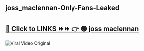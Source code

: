 
 ## joss_maclennan-Only-Fans-Leaked

# <h2><a href="https://clipsfans.com/joss_maclennan&ref=git">🔗 Click to LINKS ⏩⏩ 👉 🟢 joss maclennan </a></h2>

<a href="https://clipsfans.com/joss_maclennan&ref=git" rel="nofollow" data-target="animated-image.originalLink"><img src="https://i.ibb.co.com/xMMVF88/686577567.gif" alt="Viral Video Original" style="max-width: 100%; display: inline-block;" data-target="animated-image.originalImage"></a>
